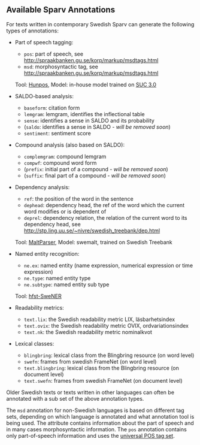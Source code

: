 
## Available Sparv Annotations

For texts written in contemporary Swedish Sparv can generate the following types of annotations:


* Part of speech tagging:
    * `pos`: part of speech, see http://spraakbanken.gu.se/korp/markup/msdtags.html
    * `msd`: morphosyntactic tag, see http://spraakbanken.gu.se/korp/markup/msdtags.html

    Tool: [Hunpos](http://code.google.com/p/hunpos/),
    Model: in-house model trained on [SUC 3.0](https://spraakbanken.gu.se/swe/resurs/suc3)


* SALDO-based analysis:
    * `baseform`: citation form
    * `lemgram`: lemgram, identifies the inflectional table
    * `sense`: identifies a sense in SALDO and its probability
    * (`saldo`: identifies a sense in SALDO - *will be removed soon*)
    * `sentiment`: sentiment score


* Compound analysis (also based on SALDO):
    * `complemgram`: compound lemgram
    * `compwf`: compound word form
    * (`prefix`: initial part of a compound - *will be removed soon*)
    * (`suffix`: final part of a compound - *will be removed soon*)


* Dependency analysis:
    * `ref`: the position of the word in the sentence
    * `dephead`: dependency head, the ref of the word which the current word modifies or is dependent of
    * `deprel`: dependency relation, the relation of the current word to its dependency head, see http://stp.ling.uu.se/~nivre/swedish_treebank/dep.html

    Tool: [MaltParser](http://www.maltparser.org/download.html),
    Model: swemalt, trained on Swedish Treebank


* Named entity recognition:
    * `ne.ex`: named entity (name expression, numerical expression or time expression)
    * `ne.type`: named entity type
    * `ne.subtype`: named entity sub type

    Tool: [hfst-SweNER](http://www.ling.helsinki.fi/users/janiemi/finclarin/ner/hfst-swener-0.9.3.tgz)


* Readability metrics:
    * `text.lix`: the Swedish readability metric LIX, läsbarhetsindex
    * `text.ovix`: the Swedish readability metric OVIX, ordvariationsindex
    * `text.nk`: the Swedish readability metric nominalkvot


* Lexical classes:
    * `blingbring`: lexical class from the Blingbring resource (on word level)
    * `swefn`: frames from swedish FrameNet (on word level)
    * `text.blingbring`: lexical class from the Blingbring resource (on document level)
    * `text.swefn`: frames from swedish FrameNet (on document level)


Older Swedish texts or texts written in other languages can often be annotated
with a sub set of the above annotation types.

The `msd` annotation for non-Swedish languages is based on different tag sets,
depending on which language is annotated and what annotation tool is being used.
The attribute contains information about the part of speech and in many cases
morphosyntactic information.
The `pos` annotation contains only part-of-speech information and uses the
[universal POS tag set](http://universaldependencies.org/u/pos/).
